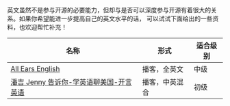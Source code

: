 英文虽然不是参与开源的必要能力，但却与是否可以深度参与开源有着很大的关系。如果你希望能进一步提高自己的英文水平的话，
可以试试下面给出的一些资料，也欢迎帮忙补充！

| 名称 | 形式 | 适合级别 |
|-------------------------------------------------------------------------------------------|---------|------|
| [All Ears English](https://www.xiaoyuzhoufm.com/podcast/5e2946c5418a84a0463972a4)         | 播客，全英文  | 中级   |
| [潘吉 Jenny 告诉你-学英语聊美国-开言英语](https://www.xiaoyuzhoufm.com/podcast/5e285480418a84a046275af8) | 播客，中英混合 | 初级   |
